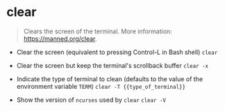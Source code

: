 # clear
> Clears the screen of the terminal.
> More information: <https://manned.org/clear>.

- Clear the screen (equivalent to pressing Control-L in Bash shell)
`clear`

- Clear the screen but keep the terminal's scrollback buffer
`clear -x`

- Indicate the type of terminal to clean (defaults to the value of the environment variable `TERM`)
`clear -T {{type_of_terminal}}`

- Show the version of `ncurses` used by `clear`
`clear -V`
